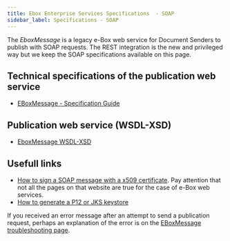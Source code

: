 ```yaml
---
title: Ebox Enterprise Services Specifications  - SOAP
sidebar_label: Specifications - SOAP
---
```


The *EboxMessage* is a legacy e-Box web service for Document Senders to publish with SOAP requests.
The REST integration is the new and privileged way but we keep the SOAP specifications available on this page.

## Technical specifications of the publication web service
- [EBoxMessage - Specification Guide](/openapi/SOAP/EBoxMessage_SpecificationGuide.pdf)

## Publication web service (WSDL-XSD)
- [EboxMessage WSDL-XSD](/openapi/SOAP/EboxMessage_WSDL-XSD.zip)

## Usefull links
- [How to sign a SOAP message with a x509 certificate](https://www.socialsecurity.be/site_fr/general/helpcentre/soa/security_ws_x509.htm).
Pay attention that not all the pages on that website are true for the case of e-Box web services.
- [How to generate a P12 or JKS keystore](https://www.socialsecurity.be/site_fr/general/helpcentre/soa/developer_create_keystore.htm)

If you received an error message after an attempt to send a publication request, perhaps an explanation of the error is on the [EBoxMessage troubleshooting page](../ds/troubleshooting_SOAP.md).
